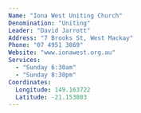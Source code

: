 ```yaml
---
Name: "Iona West Uniting Church"
Denomination: "Uniting"
Leader: "David Jarrott"
Address: "7 Brooks St, West Mackay"
Phone: "07 4951 3869"
Website: "www.ionawest.org.au"
Services:
  - "Sunday 6:30am"
  - "Sunday 8:30pm"
Coordinates:
  Longitude: 149.163722
  Latitude: -21.153803
---
```

